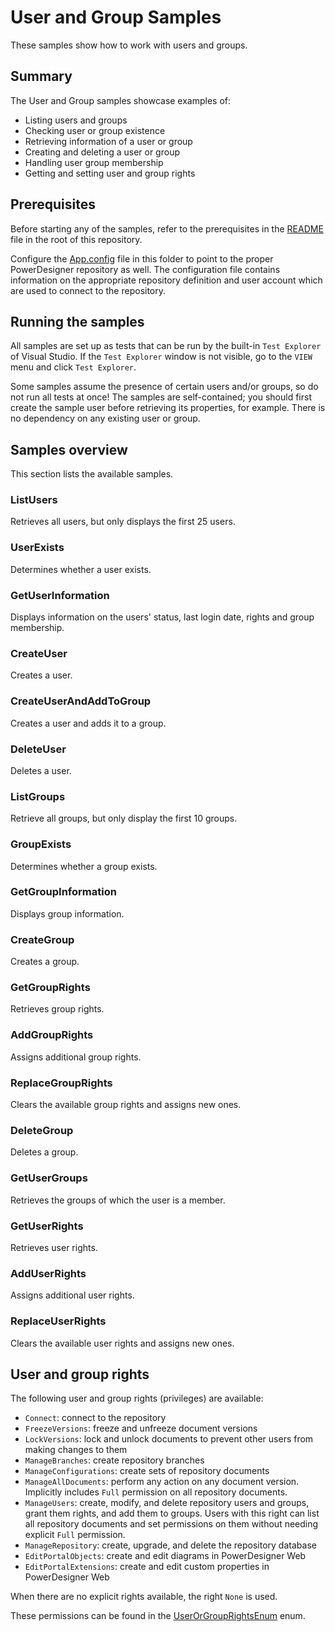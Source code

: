 # User and Group Samples

These samples show how to work with users and groups.

## Summary
The User and Group samples showcase examples of:

* Listing users and groups
* Checking user or group existence
* Retrieving information of a user or group
* Creating and deleting a user or group
* Handling user group membership
* Getting and setting user and group rights

## Prerequisites
Before starting any of the samples, refer to the prerequisites in the [README](../../README.md) file in the root of this repository.

Configure the [App.config](App.config) file in this folder to point to the proper PowerDesigner repository as well. The configuration file contains information on the appropriate repository definition and user account which are used to connect to the repository.

## Running the samples
All samples are set up as tests that can be run by the built-in `Test Explorer` of Visual Studio. If the `Test Explorer` window is not visible, go to the `VIEW` menu and click `Test Explorer`.

Some samples assume the presence of certain users and/or groups, so do not run all tests at once! The samples are self-contained; you should first create the sample user before retrieving its properties, for example. There is no dependency on any existing user or group.

## Samples overview
This section lists the available samples.

### ListUsers

Retrieves all users, but only displays the first 25 users.

### UserExists

Determines whether a user exists.

### GetUserInformation

Displays information on the users' status, last login date, rights and group membership.

### CreateUser

Creates a user.

### CreateUserAndAddToGroup

Creates a user and adds it to a group.

### DeleteUser

Deletes a user.

### ListGroups

Retrieve all groups, but only display the first 10 groups.

### GroupExists

Determines whether a group exists.

### GetGroupInformation

Displays group information.

### CreateGroup

Creates a group.

### GetGroupRights

Retrieves group rights.

### AddGroupRights

Assigns additional group rights.

### ReplaceGroupRights

Clears the available group rights and assigns new ones.

### DeleteGroup

Deletes a group.

### GetUserGroups

Retrieves the groups of which the user is a member.

### GetUserRights

Retrieves user rights.

### AddUserRights

Assigns additional user rights.

### ReplaceUserRights

Clears the available user rights and assigns new ones.

## User and group rights

The following user and group rights (privileges) are available:
- `Connect`: connect to the repository
- `FreezeVersions`: freeze and unfreeze document versions
- `LockVersions`: lock and unlock documents to prevent other users from making changes to them
- `ManageBranches`: create repository branches
- `ManageConfigurations`: create sets of repository documents
- `ManageAllDocuments`: perform any action on any document version. Implicitly includes `Full` permission on all repository documents.
- `ManageUsers`: create, modify, and delete repository users and groups, grant them rights, and add them to groups. Users with this right can list all repository documents and set permissions on them without needing explicit `Full` permission.
- `ManageRepository`: create, upgrade, and delete the repository database
- `EditPortalObjects`: create and edit diagrams in PowerDesigner Web        
- `EditPortalExtensions`: create and edit custom properties in PowerDesigner Web

When there are no explicit rights available, the right `None` is used.

These permissions can be found in the [UserOrGroupRightsEnum](../../Common/Enums.cs) enum.







